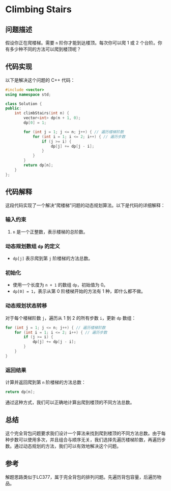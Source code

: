 # Climbing Stairs

## 问题描述

假设你正在爬楼梯。需要 `n` 阶你才能到达楼顶。每次你可以爬 1 或 2 个台阶。你有多少种不同的方法可以爬到楼顶呢？

## 代码实现

以下是解决这个问题的 C++ 代码：

```cpp
#include <vector>
using namespace std;

class Solution {
public:
    int climbStairs(int n) {
        vector<int> dp(n + 1, 0);
        dp[0] = 1;

        for (int j = 1; j <= n; j++) { // 遍历楼梯阶数
            for (int i = 1; i <= 2; i++) { // 遍历步数
                if (j >= i) {
                    dp[j] += dp[j - i];
                }
            }
        }
        return dp[n];
    }
};
```

## 代码解释

这段代码实现了一个解决“爬楼梯”问题的动态规划算法。以下是代码的详细解释：

### 输入约束

1. `n` 是一个正整数，表示楼梯的总阶数。

### 动态规划数组 `dp` 的定义

- `dp[j]` 表示爬到第 `j` 阶楼梯的方法总数。

### 初始化

- 使用一个长度为 `n + 1` 的数组 `dp`，初始值为 0。
- `dp[0] = 1`，表示从第 0 阶楼梯开始的方法有 1 种，即什么都不做。

### 动态规划状态转移

对于每个楼梯阶数 `j`，遍历从 1 到 2 的所有步数 `i`，更新 `dp` 数组：

```cpp
for (int j = 1; j <= n; j++) { // 遍历楼梯阶数
    for (int i = 1; i <= 2; i++) { // 遍历步数
        if (j >= i) {
            dp[j] += dp[j - i];
        }
    }
}
```

### 返回结果

计算并返回爬到第 `n` 阶楼梯的方法总数：

```cpp
return dp[n];
```

通过这种方式，我们可以正确地计算出爬到楼顶的不同方法总数。

## 总结

这个完全背包问题要求我们设计一个算法来找到爬到楼顶的不同方法总数。由于每种步数可以使用多次，并且组合与顺序无关，我们选择先遍历楼梯阶数，再遍历步数。通过动态规划的方法，我们可以有效地解决这个问题。

## 参考

解题思路类似于LC377，属于完全背包的排列问题。先遍历背包容量，后遍历物品。
